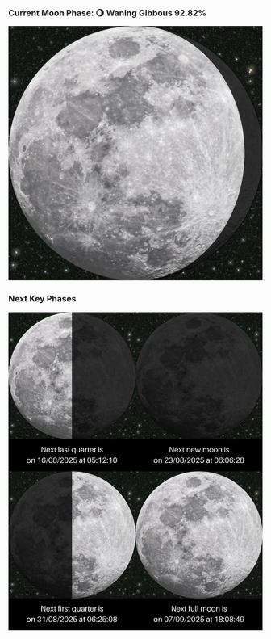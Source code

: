 ### Current Moon Phase: 🌖 Waning Gibbous 92.82%
![Moon Phase](moonphase.png)
### Next Key Phases
![Gallery](gallery.png)